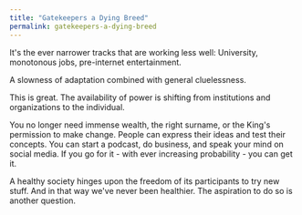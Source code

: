```yaml
---
title: "Gatekeepers a Dying Breed"
permalink: gatekeepers-a-dying-breed
---
```


It's the ever narrower tracks that are working less well: University, monotonous jobs, pre-internet entertainment.

A slowness of adaptation combined with general cluelessness.

This is great. The availability of power is shifting from institutions and organizations to the individual.

You no longer need immense wealth, the right surname, or the King's permission to make change. People can express their ideas and test their concepts. You can start a podcast, do business, and speak your mind on social media. If you go for it - with ever increasing probability - you can get it.

A healthy society hinges upon the freedom of its participants to try new stuff. And in that way we've never been healthier. The aspiration to do so is another question.
